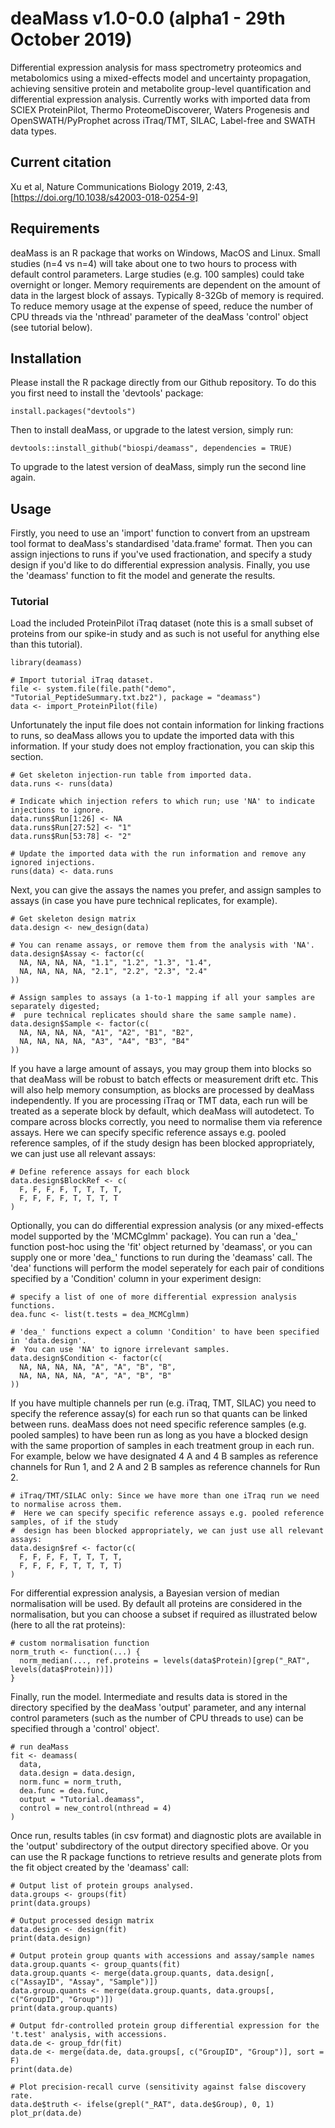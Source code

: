 # deaMass v1.0-0.0 (alpha1 - 29th October 2019)
Differential expression analysis for mass spectrometry proteomics and metabolomics using a mixed-effects model and uncertainty propagation, achieving sensitive protein and metabolite group-level quantification and differential expression analysis. Currently works with imported data from SCIEX ProteinPilot, Thermo ProteomeDiscoverer, Waters Progenesis and OpenSWATH/PyProphet across iTraq/TMT, SILAC, Label-free and SWATH data types.

## Current citation
Xu et al, Nature Communications Biology 2019, 2:43, [https://doi.org/10.1038/s42003-018-0254-9]

## Requirements

deaMass is an R package that works on Windows, MacOS and Linux. Small studies (n=4 vs n=4) will take about one to two hours to process with default control parameters. Large studies (e.g. 100 samples) could take overnight or longer. Memory requirements are dependent on the amount of data in the largest block of assays. Typically 8-32Gb of memory is required. To reduce memory usage at the expense of speed, reduce the number of CPU threads via the 'nthread' parameter of the deaMass 'control' object (see tutorial below).

## Installation

Please install the R package directly from our Github repository. To do this you first need to install the 'devtools' package: 

```
install.packages("devtools")
```

Then to install deaMass, or upgrade to the latest version, simply run:

```
devtools::install_github("biospi/deamass", dependencies = TRUE)
```

To upgrade to the latest version of deaMass, simply run the second line again.

## Usage

Firstly, you need to use an 'import' function to convert from an upstream tool format to deaMass's standardised 'data.frame' format. Then you can assign injections to runs if you've used fractionation, and specify a study design if you'd like to do differential expression analysis. Finally, you use the 'deamass' function to fit the model and generate the results.

### Tutorial

Load the included ProteinPilot iTraq dataset (note this is a small subset of proteins from our spike-in study and as such is not useful for anything else than this tutorial).

```
library(deamass)

# Import tutorial iTraq dataset.
file <- system.file(file.path("demo", "Tutorial_PeptideSummary.txt.bz2"), package = "deamass")
data <- import_ProteinPilot(file)
```

Unfortunately the input file does not contain information for linking fractions to runs, so deaMass allows you to update the imported data with this information. If your study does not employ fractionation, you can skip this section.

```
# Get skeleton injection-run table from imported data.
data.runs <- runs(data)

# Indicate which injection refers to which run; use 'NA' to indicate injections to ignore.
data.runs$Run[1:26] <- NA
data.runs$Run[27:52] <- "1"
data.runs$Run[53:78] <- "2"

# Update the imported data with the run information and remove any ignored injections.
runs(data) <- data.runs
```

Next, you can give the assays the names you prefer, and assign samples to assays (in case you have pure technical replicates, for example).

```
# Get skeleton design matrix
data.design <- new_design(data)

# You can rename assays, or remove them from the analysis with 'NA'.
data.design$Assay <- factor(c(
  NA, NA, NA, NA, "1.1", "1.2", "1.3", "1.4",
  NA, NA, NA, NA, "2.1", "2.2", "2.3", "2.4"
))

# Assign samples to assays (a 1-to-1 mapping if all your samples are separately digested;
#  pure technical replicates should share the same sample name).
data.design$Sample <- factor(c(
  NA, NA, NA, NA, "A1", "A2", "B1", "B2",
  NA, NA, NA, NA, "A3", "A4", "B3", "B4"
))
```

If you have a large amount of assays, you may group them into blocks so that deaMass will be robust to batch effects or measurement drift etc. This will also help memory consumption, as blocks are processed by deaMass independently. If you are processing iTraq or TMT data, each run will be treated as a seperate block by default, which deaMass will autodetect. To compare across blocks correctly, you need to normalise them via reference assays. Here we can specify specific reference assays e.g. pooled reference samples, of if the study design has been blocked appropriately, we can just use all relevant assays:

```
# Define reference assays for each block
data.design$BlockRef <- c(
  F, F, F, F, T, T, T, T,
  F, F, F, F, T, T, T, T
)
```

Optionally, you can do differential expression analysis (or any mixed-effects model supported by the 'MCMCglmm' package). You can run a 'dea_' function post-hoc using the 'fit' object returned by 'deamass', or you can supply one or more 'dea_' functions to run during the 'deamass' call. The 'dea' functions will perform the model seperately for each pair of conditions specified by a 'Condition' column in your experiment design:

```
# specify a list of one of more differential expression analysis functions.
dea.func <- list(t.tests = dea_MCMCglmm)

# 'dea_' functions expect a column 'Condition' to have been specified in 'data.design'.
#  You can use 'NA' to ignore irrelevant samples.
data.design$Condition <- factor(c(
  NA, NA, NA, NA, "A", "A", "B", "B",
  NA, NA, NA, NA, "A", "A", "B", "B"
))
```

If you have multiple channels per run (e.g. iTraq, TMT, SILAC) you need to specify the reference assay(s) for each run so that quants can be linked between runs. deaMass does not need specific reference samples (e.g. pooled samples) to have been run as long as you have a blocked design with the same proportion of samples in each treatment group in each run. For example, below we have designated 4 A and 4 B samples as reference channels for Run 1, and 2 A and 2 B samples as reference channels for Run 2.

```
# iTraq/TMT/SILAC only: Since we have more than one iTraq run we need to normalise across them.
#  Here we can specify specific reference assays e.g. pooled reference samples, of if the study
#  design has been blocked appropriately, we can just use all relevant assays:
data.design$ref <- factor(c(
  F, F, F, F, T, T, T, T,
  F, F, F, F, T, T, T, T)
)
```

For differential expression analysis, a Bayesian version of median normalisation will be used. By default all proteins are considered in the normalisation, but you can choose a subset if required as illustrated below (here to all the rat proteins):

```
# custom normalisation function
norm_truth <- function(...) {
  norm_median(..., ref.proteins = levels(data$Protein)[grep("_RAT", levels(data$Protein))])
}
```

Finally, run the model. Intermediate and results data is stored in the directory specified by the deaMass 'output' parameter, and any internal control parameters (such as the number of CPU threads to use) can be specified through a 'control' object'. 

```
# run deaMass
fit <- deamass(
  data,
  data.design = data.design,
  norm.func = norm_truth,
  dea.func = dea.func,
  output = "Tutorial.deamass",
  control = new_control(nthread = 4)
)
```

Once run, results tables (in csv format) and diagnostic plots are available in the 'output' subdirectory of the output directory specified above. Or you can use the R package functions to retrieve results and generate plots from the fit object created by the 'deamass' call:

```
# Output list of protein groups analysed.
data.groups <- groups(fit)
print(data.groups)

# Output processed design matrix
data.design <- design(fit)
print(data.design)

# Output protein group quants with accessions and assay/sample names
data.group.quants <- group_quants(fit)
data.group.quants <- merge(data.group.quants, data.design[, c("AssayID", "Assay", "Sample")])
data.group.quants <- merge(data.group.quants, data.groups[, c("GroupID", "Group")])
print(data.group.quants)

# Output fdr-controlled protein group differential expression for the 't.test' analysis, with accessions.
data.de <- group_fdr(fit)
data.de <- merge(data.de, data.groups[, c("GroupID", "Group")], sort = F)
print(data.de)

# Plot precision-recall curve (sensitivity against false discovery rate.
data.de$truth <- ifelse(grepl("_RAT", data.de$Group), 0, 1)
plot_pr(data.de)
```
